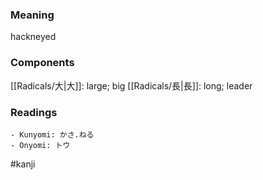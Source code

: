 ### Meaning

hackneyed

### Components

[[Radicals/大|大]]: large; big [[Radicals/長|長]]: long; leader

### Readings

```
- Kunyomi: かさ.ねる
- Onyomi: トウ
```

#kanji